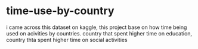# time-use-by-country
i came across this dataset on kaggle,
this project base on how time being used on acivities by countries.
country that spent higher time on education,
country thta spent higher time on social activities
